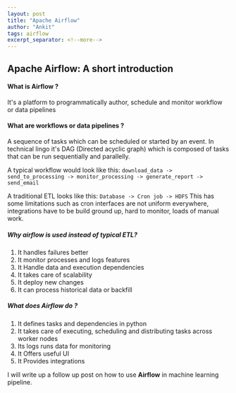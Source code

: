 ```yaml
---
layout: post
title: "Apache Airflow"
author: "Ankit"
tags: airflow
excerpt_separator: <!--more-->
---
```



## Apache Airflow: A short introduction


#### What is Airflow ?
It's a platform to programmatically author, schedule and monitor workflow or data pipelines


#### What are workflows or data pipelines ?
A sequence of tasks which can be scheduled or started by an event. In technical lingo it's DAG (Directed acyclic graph) which is composed of tasks that can be run sequentially and parallelly. 


A typical workflow would look like this:
`download_data -> send_to_processing -> monitor_processing -> generate_report -> send_email`


A traditional ETL looks like this:
`Database -> Cron job -> HDFS`
This has some limitations such as cron interfaces are not uniform everywhere, integrations have to be build ground up, hard to monitor, loads of manual work.


##### Why airflow is used instead of typical ETL?
1. It handles failures better
2. It monitor processes and logs features
3. It Handle data and execution dependencies 
4. It takes care of scalability
5. It deploy new changes
6. It can process historical data or backfill


##### What does Airflow do ?
1. It defines tasks and dependencies in python
2. It takes care of executing, scheduling and distributing tasks across worker nodes
3. Its logs runs data for monitoring
4. It Offers useful UI
5. It Provides integrations

I will write up a follow up post on how to use **Airflow** in machine learning pipeline.
